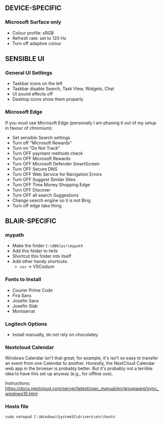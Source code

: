 ## DEVICE-SPECIFIC

### Microsoft Surface only

-   Colour profile: sRGB
-   Refresh rate: set to 120 Hz
-   Turn off adaptive colour

## SENSIBLE UI

### General UI Settings

-   Taskbar icons on the left
-   Taskbar disable Search, Task View, Widgets, Chat
-   UI sound effects off
-   Desktop icons show them properly

### Microsoft Edge

If you must use Microsoft Edge (personally I am phasing it out of my setup in favour of chromium):

-   Set sensible Search settings
-   Turn off "Microsoft Rewards"
-   Turn on "Do Not Track"
-   Turn OFF payment methods check
-   Turn OFF Microsoft Rewards
-   Turn OFF Microsoft Defender SmartScreen
-   Turn OFF Secure DNS
-   Turn OFF Web Service for Navigation Errors
-   Turn OFF Suggest Similar Sites
-   Turn OFF Time Money Shopping Edge
-   Turn OFF Discover
-   Turn OFF all search Suggestions
-   Change search engine so it is not Bing
-   Turn off edge tabs thing

## BLAIR-SPECIFIC

### mypath

-   Make the folder `C:\00blair\mypath`
-   Add this folder to `PATH`
-   Shortcut this folder into itself
-   Add other handy shortcuts:
    -   `vsc` → VSCodium

### Fonts to Install

-   Courier Prime Code
-   Fira Sans
-   Josefin Sans
-   Josefin Slab
-   Montserrat

### Logitech Options

-   Install manually, do not rely on chocolatey.

### Nextcloud Calendar

Windows Calendar isn't that great; for example, it's isn't so easy to transfer an event from one Calendar to another. Honestly, the NextCloud Calendar web app in the browser is probably better. But it's probably not a terrible idea to have this set up anyway (e.g., for offline use).

Instructions: https://docs.nextcloud.com/server/latest/user_manual/en/groupware/sync_windows10.html

### Hosts file

    sudo notepad C:\Windows\System32\drivers\etc\hosts
